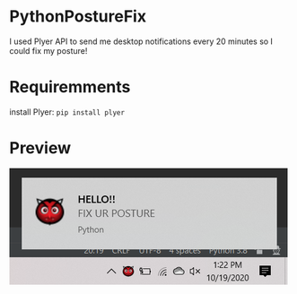 # PythonPostureFix

I used Plyer API to send me desktop notifications every 20 minutes so I could fix my posture!

# Requiremments

install Plyer:
`pip install plyer`


# Preview
![](preview/PythonNotifier.png)
